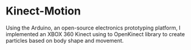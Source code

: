 # Kinect-Motion
Using the Arduino, an open-source electronics prototyping platform, I implemented an XBOX 360 Kinect using to OpenKinect library to create particles based on body shape and movement.

